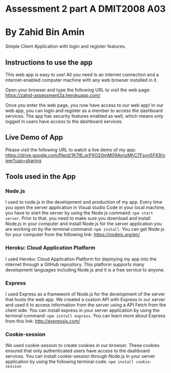 # Assessment 2 part A DMIT2008 A03
# By Zahid Bin Amin

Simple Client Application with login and register features.

## Instructions to use the app
This web app is easy to use! All you need is an internet connection and a internet-enabled computer machine with any web browser installed in it.

Open your browser and type the following URL to visit the web page: https://zahid-assessment2a.herokuapp.com/

Once you enter the web page, you now have access to our web app! In our web app, you can login and register as a member to access the dashboard services. The app has security features enabled as well, which means only logged in users have access to the dashboard services.

## Live Demo of App
Please visit the following URL to watch a live demo of my app: https://drive.google.com/file/d/1K7l6_qrPXO20mM09AvnzMhC7Fsyn5FK9/view?usp=sharing


## Tools used in the App
### Node.js
I used to node.js in the development and production of my app. Every time you open the server application in Visual studio Code in your local machine, you have to start the server by using the Node.js command: `npm start server`. Prior to that, you need to make sure you download and install Node.js in your computer and install Node.js for the server application you are working on by the terminal command: `npm install`. You can get Node.js for your computer from the following link: https://nodejs.org/en/
### Heroku: Cloud Application Platform
I used Heroku: Cloud Application Platform for deploying my app into the internet through a GitHub repository. This platform supports many development languages including Node.js and it is a free service to anyone. 
### Express
I used Express as a framework of Node.js for the development of the server that hosts the web app. We created a custom API with Express in our server and used it to access information from the server using a API Fetch from the client side. You can install express in your server application by using the terminal command: `npm install express`. You can learn more about Express from this link: http://expressjs.com/

### Cookie-session
We used cookie-session to create cookies in our browser. These cookies ensured that only authenticated users have access to the dashboard services. You can install cookie-session through Node.js in your server application by using the following terminal code: `npm install cookie-session`